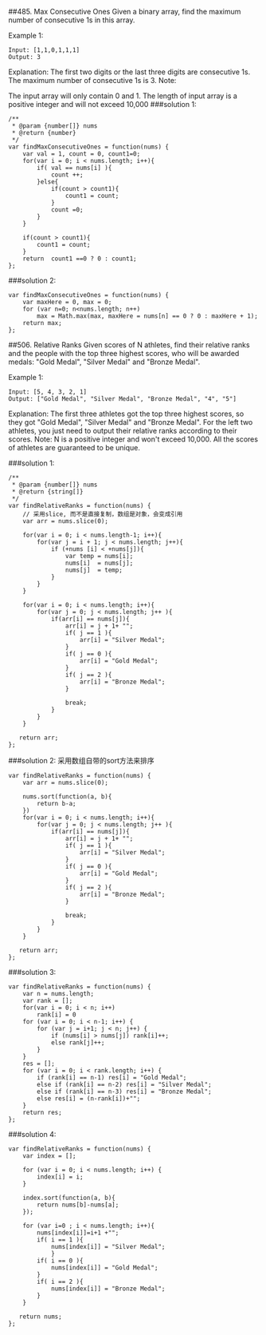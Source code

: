 ##485. Max Consecutive Ones
Given a binary array, find the maximum number of consecutive 1s in this array.

Example 1:
```
Input: [1,1,0,1,1,1]
Output: 3
```
Explanation: The first two digits or the last three digits are consecutive 1s.
    The maximum number of consecutive 1s is 3.
Note:

The input array will only contain 0 and 1.
The length of input array is a positive integer and will not exceed 10,000
###solution 1:
```
/**
 * @param {number[]} nums
 * @return {number}
 */
var findMaxConsecutiveOnes = function(nums) {
    var val = 1, count = 0, count1=0;
    for(var i = 0; i < nums.length; i++){
    	if( val == nums[i] ){
    		count ++;
    	}else{
    		if(count > count1){
    			count1 = count;
    		}
    		count =0;
    	}
    }
    
	if(count > count1){
		count1 = count;
	}
    return  count1 ==0 ? 0 : count1;
};
```

###solution 2:
```
var findMaxConsecutiveOnes = function(nums) {
    var maxHere = 0, max = 0;
    for (var n=0; n<nums.length; n++)
        max = Math.max(max, maxHere = nums[n] == 0 ? 0 : maxHere + 1);
    return max;
};
```

##506. Relative Ranks
Given scores of N athletes, find their relative ranks and the people with the top three highest scores, who will be awarded medals: "Gold Medal", "Silver Medal" and "Bronze Medal".

Example 1:
```
Input: [5, 4, 3, 2, 1]
Output: ["Gold Medal", "Silver Medal", "Bronze Medal", "4", "5"]
```
Explanation: The first three athletes got the top three highest scores, so they got "Gold Medal", "Silver Medal" and "Bronze Medal". 
For the left two athletes, you just need to output their relative ranks according to their scores.
Note:
N is a positive integer and won't exceed 10,000.
All the scores of athletes are guaranteed to be unique.

###solution 1:
```
/**
 * @param {number[]} nums
 * @return {string[]}
 */
var findRelativeRanks = function(nums) {
    // 采用slice, 而不是直接复制，数组是对象，会变成引用
    var arr = nums.slice(0);

    for(var i = 0; i < nums.length-1; i++){
    	for(var j = i + 1; j < nums.length; j++){
    		if (+nums [i] < +nums[j]){
    			var temp = nums[i];
    			nums[i]  = nums[j];
    			nums[j]  = temp;
    		}
    	}
    }
    
    for(var i = 0; i < nums.length; i++){
		for(var j = 0; j < nums.length; j++ ){
			if(arr[i] == nums[j]){
				arr[i] = j + 1+ "";
				if( j == 1 ){
					arr[i] = "Silver Medal";
			    }
			    if( j == 0 ){
					arr[i] = "Gold Medal";
			    }
			    if( j == 2 ){
					arr[i] = "Bronze Medal";
			    }
				
				break;
			}
		}
	}
	
   return arr;
};
```
###solution 2:
采用数组自带的sort方法来排序
```
var findRelativeRanks = function(nums) {
    var arr = nums.slice(0);

    nums.sort(function(a, b){
    	return b-a;
    })
    for(var i = 0; i < nums.length; i++){
		for(var j = 0; j < nums.length; j++ ){
			if(arr[i] == nums[j]){
				arr[i] = j + 1+ "";
				if( j == 1 ){
					arr[i] = "Silver Medal";
			    }
			    if( j == 0 ){
					arr[i] = "Gold Medal";
			    }
			    if( j == 2 ){
					arr[i] = "Bronze Medal";
			    }
				
				break;
			}
		}
	}
	
   return arr;
};
```
###solution 3:
```
var findRelativeRanks = function(nums) {
    var n = nums.length;
	var rank = [];
	for(var i = 0; i < n; i++) 
		rank[i] = 0
	for (var i = 0; i < n-1; i++) {
		for (var j = i+1; j < n; j++) {
			if (nums[i] > nums[j]) rank[i]++;
			else rank[j]++;
		}
	}
	res = [];
	for (var i = 0; i < rank.length; i++) {
		if (rank[i] == n-1) res[i] = "Gold Medal";
		else if (rank[i] == n-2) res[i] = "Silver Medal";
		else if (rank[i] == n-3) res[i] = "Bronze Medal";
		else res[i] = (n-rank[i])+"";
	}
	return res;
};
```
###solution 4:
```
var findRelativeRanks = function(nums) {
    var index = [];

	for (var i = 0; i < nums.length; i++) {
        index[i] = i;
    }

    index.sort(function(a, b){
    	return nums[b]-nums[a];
    });

    for (var i=0 ; i < nums.length; i++){
    	nums[index[i]]=i+1 +"";
    	if( i == 1 ){
			nums[index[i]] = "Silver Medal";
		    }
		if( i == 0 ){
			nums[index[i]] = "Gold Medal";
		}
		if( i == 2 ){
			nums[index[i]] = "Bronze Medal";
		}
    }

   return nums;
};
```


